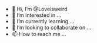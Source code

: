 - 👋 Hi, I’m @Loveisweird
- 👀 I’m interested in ...
- 🌱 I’m currently learning ...
- 💞️ I’m looking to collaborate on ...
- 📫 How to reach me ...

<!---
Loveisweird/Loveisweird is a ✨ special ✨ repository because its `README.md` (this file) appears on your GitHub profile.
You can click the Preview link to t
ake a look at your changes.
--->
